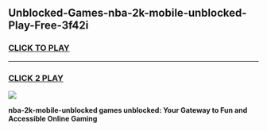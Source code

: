 
## Unblocked-Games-nba-2k-mobile-unblocked-Play-Free-3f42i
<h3>
<a href="https://premium76.site?title=nba-2k-mobile-unblocked&ref=23A">CLICK TO PLAY</a></h3>
<hr>

<h3>
<a href="https://premium76.site?title=nba-2k-mobile-unblocked&ref=23A">CLICK 2 PLAY</a>
  
</h3>

<a href="https://premium76.site?title=nba-2k-mobile-unblocked&ref=23A"><img src="https://clearcache.store/games.png"></a>


**nba-2k-mobile-unblocked games unblocked: Your Gateway to Fun and Accessible Online Gaming**
